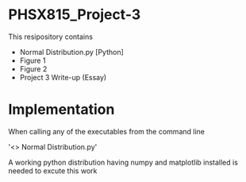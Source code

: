 # PHSX815_Project-3



This resipository contains 


* Normal Distribution.py [Python]
* Figure 1
* Figure 2
* Project 3 Write-up (Essay)


# Implementation
When calling any of the executables from the command line 



'<> Normal Distribution.py'



A working python distribution having numpy and matplotlib installed is needed to excute this work
